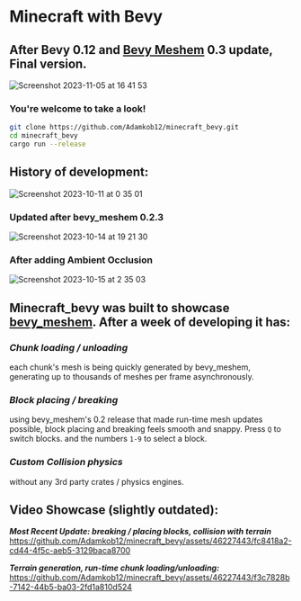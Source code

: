 # Minecraft with Bevy
## After Bevy 0.12 and [Bevy Meshem](https://github.com/Adamkob12/bevy_meshem) 0.3 update, Final version.
![Screenshot 2023-11-05 at 16 41 53](https://github.com/Adamkob12/minecraft_bevy/assets/46227443/7c91ff54-218c-44fc-acea-c1cb03b4438b)

### You're welcome to take a look!
```Bash
git clone https://github.com/Adamkob12/minecraft_bevy.git
cd minecraft_bevy
cargo run --release
```

## History of development:

![Screenshot 2023-10-11 at 0 35 01](https://github.com/Adamkob12/minecraft_bevy/assets/46227443/ce7d8eaa-d3d9-4735-a3a0-59340525db51)
### Updated after bevy_meshem 0.2.3
![Screenshot 2023-10-14 at 19 21 30](https://github.com/Adamkob12/minecraft_bevy/assets/46227443/330e6711-b566-408d-8543-0827b8e6d85f)
### After adding Ambient Occlusion
![Screenshot 2023-10-15 at 2 35 03](https://github.com/Adamkob12/minecraft_bevy/assets/46227443/ee175b26-ba70-49d3-85ce-429a76fde4cf)

## Minecraft_bevy was built to showcase [bevy_meshem](https://github.com/Adamkob12/bevy_meshem). After a week of developing it has:
### ***Chunk loading / unloading*** 
each chunk's mesh is being quickly generated by bevy_meshem, generating up to thousands of meshes per frame asynchronously. 
### ***Block placing / breaking*** 
using bevy_meshem's 0.2 release that made run-time mesh updates possible, block placing and breaking feels smooth and snappy. Press `Q` to switch blocks. and the numbers `1-9` to select a block.
### ***Custom Collision physics*** 
without any 3rd party crates / physics engines.

## Video Showcase (slightly outdated):

***Most Recent Update: breaking / placing blocks, collision with terrain***
https://github.com/Adamkob12/minecraft_bevy/assets/46227443/fc8418a2-cd44-4f5c-aeb5-3129baca8700

***Terrain generation, run-time chunk loading/unloading:***
https://github.com/Adamkob12/minecraft_bevy/assets/46227443/f3c7828b-7142-44b5-ba03-2fd1a810d524

